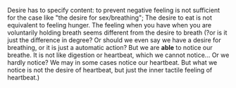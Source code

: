 
Desire has to specify content: to prevent negative feeling is not sufficient for the case like "the desire for sex/breathing"; The desire to eat is not equivalent to feeling hunger. The feeling when you have when you are voluntarily holding breath seems different from the desire to breath (?or is it just the difference in degree? Or should we even say we have a desire for breathing, or it is just a automatic action? But we are **able** to notice our breathe. It is not like digestion or heartbeat, which we cannot notice... Or we hardly notice? We may in some cases notice our heartbeat. But what we notice is not the desire of heartbeat, but just the inner tactile feeling of heartbeat.)